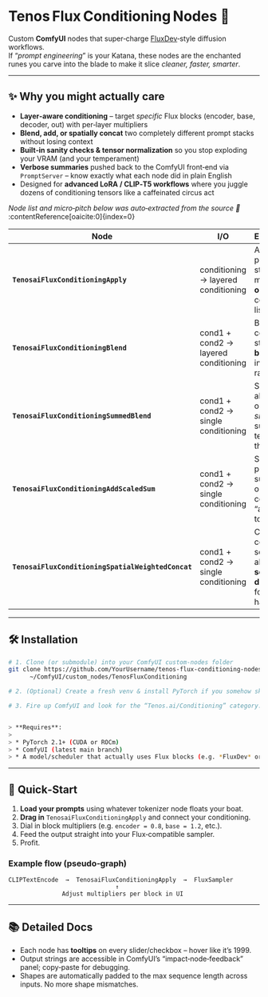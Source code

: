 # Tenos Flux Conditioning Nodes 🚀

Custom **ComfyUI** nodes that super‑charge [FluxDev](https://github.com/huggingface/diffusers?tab=readme-ov-file#the-flux-scheduler)‑style diffusion workflows.  
If “_prompt engineering_” is your Katana, these nodes are the enchanted runes you carve into the blade to make it slice *cleaner, faster, smarter*.

---

## ✨ Why you might actually care

* **Layer‑aware conditioning** – target _specific_ Flux blocks (encoder, base, decoder, out) with per‑layer multipliers  
* **Blend, add, or spatially concat** two completely different prompt stacks without losing context  
* **Built‑in sanity checks & tensor normalization** so you stop exploding your VRAM (and your temperament)  
* **Verbose summaries** pushed back to the ComfyUI front‑end via `PromptServer` – know exactly what each node did in plain English
* Designed for **advanced LoRA / CLIP‑T5 workflows** where you juggle dozens of conditioning tensors like a caffeinated circus act

_Node list and micro‑pitch below was auto‑extracted from the source 📜_ :contentReference[oaicite:0]{index=0}

| Node | I/O | Elevator Pitch |
|------|-----|---------------|
| **`TenosaiFluxConditioningApply`** | conditioning → layered conditioning | Apply per‑block strength multipliers to **one** conditioning list. |
| **`TenosaiFluxConditioningBlend`** | cond1 + cond2 → layered conditioning | Blend two conditioning stacks **per block** with independent ratios. |
| **`TenosaiFluxConditioningSummedBlend`** | cond1 + cond2 → single conditioning | Same as above, but outputs a _single_ summed tensor (keeps things slim). |
| **`TenosaiFluxConditioningAddScaledSum`** | cond1 + cond2 → single conditioning | Scale cond2 per block, sum it, add onto total cond1. Think “add a spicy topping”. |
| **`TenosaiFluxConditioningSpatialWeightedConcat`** | cond1 + cond2 → single conditioning | Concatenate cond1 & scaled‑cond2 along the **sequence dimension** for spatial hacks. |

---

## 🛠 Installation

```bash
# 1. Clone (or submodule) into your ComfyUI custom-nodes folder
git clone https://github.com/YourUsername/tenos-flux-conditioning-nodes.git \
      ~/ComfyUI/custom_nodes/TenosFluxConditioning

# 2. (Optional) Create a fresh venv & install PyTorch if you somehow skipped that step 🤨

# 3. Fire up ComfyUI and look for the “Tenos.ai/Conditioning” category.


> **Requires**:
>
> * PyTorch 2.1+ (CUDA or ROCm)
> * ComfyUI (latest main branch)
> * A model/scheduler that actually uses Flux blocks (e.g. *FluxDev* or similar)
```
---

## 🚦 Quick‑Start

1. **Load your prompts** using whatever tokenizer node floats your boat.
2. **Drag in** `TenosaiFluxConditioningApply` and connect your conditioning.
3. Dial in block multipliers (e.g. `encoder = 0.8`, `base = 1.2`, etc.).
4. Feed the output straight into your Flux‑compatible sampler.
5. Profit.

### Example flow (pseudo‑graph)

```
CLIPTextEncode  →  TenosaiFluxConditioningApply  →  FluxSampler
                              ↑
               Adjust multipliers per block in UI
```

---

## 📚 Detailed Docs

* Each node has **tooltips** on every slider/checkbox – hover like it’s 1999.
* Output strings are accessible in ComfyUI’s “impact‑node‑feedback” panel; copy‑paste for debugging.
* Shapes are automatically padded to the max sequence length across inputs. No more shape mismatches.
